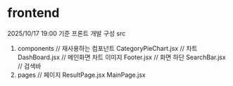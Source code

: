 # frontend
2025/10/17 19:00 기준 프론트 개발
구성
src
1. components // 재사용하는 컴포넌트
   CategoryPieChart.jsx // 차트
   DashBoard.jsx // 메인화면 차트 이미지
   Footer.jsx // 화면 하단
   SearchBar.jsx // 검색바
2. pages // 페이지
   ResultPage.jsx
   MainPage.jsx
